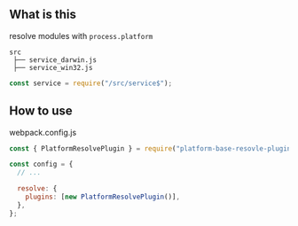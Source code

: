 ## What is this

resolve modules with `process.platform`

```
src
 ├── service_darwin.js
 ├── service_win32.js
```

```js
const service = require("/src/service$");
```

## How to use

webpack.config.js

```js
const { PlatformResolvePlugin } = require("platform-base-resovle-plugin");

const config = {
  // ...

  resolve: {
    plugins: [new PlatformResolvePlugin()],
  },
};
```
